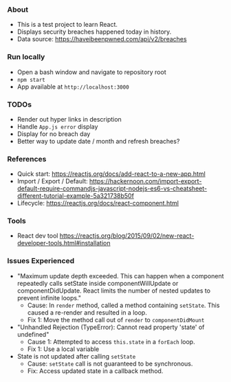 ﻿### About ###
- This is a test project to learn React.
- Displays security breaches happened today in history.
- Data source: https://haveibeenpwned.com/api/v2/breaches


### Run locally ###
- Open a bash window and navigate to repository root
- `npm start`
- App available at `http://localhost:3000`


### TODOs ###
- Render out hyper links in description
- Handle `App.js error` display
- Display for no breach day
- Better way to update date / month and refresh breaches?

### References ###
- Quick start: https://reactjs.org/docs/add-react-to-a-new-app.html
- Import / Export / Default: https://hackernoon.com/import-export-default-require-commandjs-javascript-nodejs-es6-vs-cheatsheet-different-tutorial-example-5a321738b50f
- Lifecycle: https://reactjs.org/docs/react-component.html

### Tools ###
- React dev tool https://reactjs.org/blog/2015/09/02/new-react-developer-tools.html#installation

### Issues Experienced ###
- "Maximum update depth exceeded. This can happen when a component repeatedly calls setState inside componentWillUpdate or componentDidUpdate. React limits the number of nested updates to prevent infinite loops."
  - Cause: In `render` method, called a method containing `setState`. This caused a re-render and resulted in a loop.
  - Fix 1: Move the method call out of `render` to `componentDidMount`
- "Unhandled Rejection (TypeError): Cannot read property 'state' of undefined"
  - Cause 1: Attempted to access `this.state` in a `forEach` loop.
  - Fix 1: Use a local variable
- State is not updated after calling `setState`
  - Cause: `setState` call is not guaranteed to be synchronous.
  - Fix: Access updated state in a callback method.
